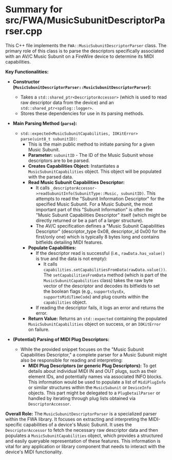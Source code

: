 # Summary for src/FWA/MusicSubunitDescriptorParser.cpp

This C++ file implements the `FWA::MusicSubunitDescriptorParser` class. The primary role of this class is to parse the descriptors specifically associated with an AV/C Music Subunit on a FireWire device to determine its MIDI capabilities.

**Key Functionalities:**

-   **Constructor (`MusicSubunitDescriptorParser::MusicSubunitDescriptorParser`):**
    -   Takes a `std::shared_ptr<DescriptorAccessor>` (which is used to read raw descriptor data from the device) and an `std::shared_ptr<spdlog::logger>`.
    -   Stores these dependencies for use in its parsing methods.

-   **Main Parsing Method (`parse`):**
    -   `std::expected<MusicSubunitCapabilities, IOKitError> parse(uint8_t subunitID)`:
        -   This is the main public method to initiate parsing for a given Music Subunit.
        -   **Parameter:** `subunitID` - The ID of the Music Subunit whose descriptors are to be parsed.
        -   **Creates Capabilities Object:** Instantiates a `MusicSubunitCapabilities` object. This object will be populated with the parsed data.
        -   **Read Music Subunit Capabilities Descriptor:**
            -   It calls `_descriptorAccessor->readSubunitInfo(SubunitType::Music, subunitID)`. This attempts to read the "Subunit Information Descriptor" for the specified Music Subunit. For a Music Subunit, the most important part of this "Subunit Information" is often the "Music Subunit Capabilities Descriptor" itself (which might be directly returned or be a part of a larger structure).
            -   The AV/C specification defines a "Music Subunit Capabilities Descriptor" (descriptor_type 0x08, descriptor_id 0x00 for the first/only one) which is typically 8 bytes long and contains bitfields detailing MIDI features.
        -   **Populate Capabilities:**
            -   If the descriptor read is successful (i.e., `rawData.has_value()` is true and the data is not empty):
                -   It calls `capabilities.setCapabilitiesFromData(rawData.value())`. The `setCapabilitiesFromData` method (which is part of the `MusicSubunitCapabilities` class) takes the raw byte vector of the descriptor and decodes its bitfields to set the boolean flags (e.g., `supportsSysEx`, `supportsMidiTimeCode`) and plug counts within the `capabilities` object.
            -   If reading the descriptor fails, it logs an error and returns the error.
        -   **Return Value:** Returns an `std::expected` containing the populated `MusicSubunitCapabilities` object on success, or an `IOKitError` on failure.

-   **(Potential) Parsing of MIDI Plug Descriptors:**
    -   While the provided snippet focuses on the "Music Subunit Capabilities Descriptor," a complete parser for a Music Subunit might also be responsible for reading and interpreting:
        -   **MIDI Plug Descriptors (or generic Plug Descriptors):** To get details about individual MIDI IN and OUT plugs, such as their element IDs, and potentially names via associated INFO blocks. This information would be used to populate a list of `MidiPlugInfo` or similar structures within the `MusicSubunit` or `DeviceInfo` objects. This part might be delegated to a `PlugDetailParser` or handled by iterating through plug lists obtained via `DescriptorAccessor`.

**Overall Role:**
The `MusicSubunitDescriptorParser` is a specialized parser within the FWA library. It focuses on extracting and interpreting the MIDI-specific capabilities of a device's Music Subunit. It uses the `DescriptorAccessor` to fetch the necessary raw descriptor data and then populates a `MusicSubunitCapabilities` object, which provides a structured and easily queryable representation of these features. This information is vital for any application or library component that needs to interact with the device's MIDI functionality.
